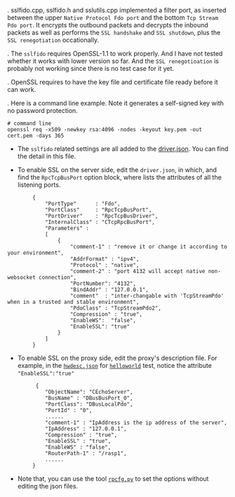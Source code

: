 . sslfido.cpp, sslfido.h and sslutils.cpp implemented a filter port, as inserted between the upper `Native Protocol Fdo port` and the bottom `Tcp Stream Pdo port`. It encrypts the outbound packets and decrypts the inbound packets as well as performs the `SSL handshake` and `SSL shutdown`, plus the `SSL renegotiation` occationally.   

. The `sslfido` requires OpenSSL-1.1 to work properly. And I have not tested whether it works with lower version so far. And the `SSL renegotioation` is probably not working since there is no test case for it yet.

. OpenSSL requires to have the key file and certificate file ready before it can work.   

. Here is a command line example. Note it generates a self-signed key with no password protection.   
```
# command line
openssl req -x509 -newkey rsa:4096 -nodes -keyout key.pem -out cert.pem -days 365
```

* The `sslfido` related settings are all added to the [driver.json](https://github.com/zhiming99/rpc-frmwrk/blob/master/ipc/driver.json). You can find the detail in this file.

* To enable SSL on the server side, edit the `driver.json`, in which, and find the `RpcTcpBusPort` option block, where lists the attributes of all the listening ports. 
```
        {
            "PortType"      : "Fdo",
            "PortClass"     : "RpcTcpBusPort",
            "PortDriver"    : "RpcTcpBusDriver",
            "InternalClass" : "CTcpRpcBusPort",
            "Parameters" :
            [
                {
                    "comment-1" : "remove it or change it according to your environment",
                    "AddrFormat" : "ipv4",
                    "Protocol" : "native",
                    "comment-2" : "port 4132 will accept native non-websocket connection",
                    "PortNumber": "4132",
                    "BindAddr" : "127.0.0.1",
                    "comment"  : "inter-changable with 'TcpStreamPdo' when in a trusted and stable environment",
                    "PdoClass" : "TcpStreamPdo2",
                    "Compression" : "true",
                    "EnableWS":  "false",
                    "EnableSSL": "true"
                }
            ]
        }
```
* To enable SSL on the proxy side, edit the proxy's description file. For example, in the [`hwdesc.json`](https://github.com/zhiming99/rpc-frmwrk/blob/master/test/helloworld/hwdesc.json) for [`helloworld`](https://github.com/zhiming99/rpc-frmwrk/tree/master/test/helloworld) test, notice the attribute `"EnableSSL":"true"`
```
         {
            "ObjectName": "CEchoServer",
            "BusName" : "DBusBusPort_0",
            "PortClass": "DBusLocalPdo",
            "PortId" : "0",
            ......
            "comment-1" : "IpAddress is the ip address of the server",
            "IpAddress" : "127.0.0.1",
            "Compression" : "true",
            "EnableSSL" : "true",
            "EnableWS" : "false",
            "RouterPath-1" : "/rasp1",
            ......
        }
```
* Note that, you can use the tool [`rpcfg.py`](https://github.com/zhiming99/rpc-frmwrk/tree/master/tools#rpc-router-config-tool) to set the options without editing the json files.
